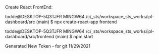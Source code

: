

Create React FrontEnd:

todde@DESKTOP-5Q3TJFR MINGW64 /c/_sts/workspace_sts_works/ipl-dashboard/src (main)
$ npx create-react-app frontend

todde@DESKTOP-5Q3TJFR MINGW64 /c/_sts/workspace_sts_works/ipl-dashboard/src/frontend (main)
$ npm start

Generated New Token - for git 11/29/2021
